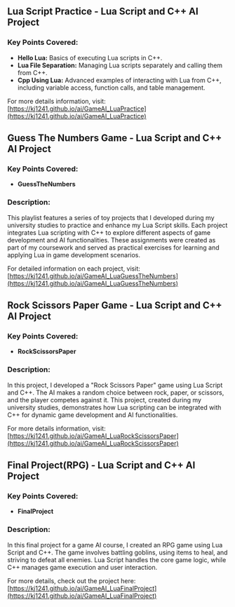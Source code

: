 

## Lua Script Practice - Lua Script and C++ AI Project

### Key Points Covered:
- **Hello Lua:** Basics of executing Lua scripts in C++.
- **Lua File Separation:** Managing Lua scripts separately and calling them from C++.
- **Cpp Using Lua:** Advanced examples of interacting with Lua from C++, including variable access, function calls, and table management.

For more details information, visit: [https://kj1241.github.io/ai/GameAI_LuaPractice](https://kj1241.github.io/ai/GameAI_LuaPractice)
  

## Guess The Numbers Game - Lua Script and C++ AI Project

### Key Points Covered:
- **GuessTheNumbers**

### Description:
This playlist features a series of toy projects that I developed during my university studies to practice and enhance my Lua Script skills. 
Each project integrates Lua scripting with C++ to explore different aspects of game development and AI functionalities. 
These assignments were created as part of my coursework and served as practical exercises for learning and applying Lua in game development scenarios.

For detailed information on each project, visit: [https://kj1241.github.io/ai/GameAI_LuaGuessTheNumbers](https://kj1241.github.io/ai/GameAI_LuaGuessTheNumbers)
  

## Rock Scissors Paper Game - Lua Script and C++ AI Project

### Key Points Covered:
- **RockScissorsPaper**

### Description:

In this project, I developed a "Rock Scissors Paper" game using Lua Script and C++. 
The AI makes a random choice between rock, paper, or scissors, and the player competes against it. 
This project, created during my university studies, demonstrates how Lua scripting can be integrated with C++ for dynamic game development and AI functionalities.

For more details information, visit: [https://kj1241.github.io/ai/GameAI_LuaRockScissorsPaper](https://kj1241.github.io/ai/GameAI_LuaRockScissorsPaper)
  

## Final Project(RPG) - Lua Script and C++ AI Project

### Key Points Covered:
- **FinalProject**

### Description:

In this final project for a game AI course, I created an RPG game using Lua Script and C++. 
The game involves battling goblins, using items to heal, and striving to defeat all enemies. 
Lua Script handles the core game logic, while C++ manages game execution and user interaction.

For more details, check out the project here: [https://kj1241.github.io/ai/GameAI_LuaFinalProject](https://kj1241.github.io/ai/GameAI_LuaFinalProject)
